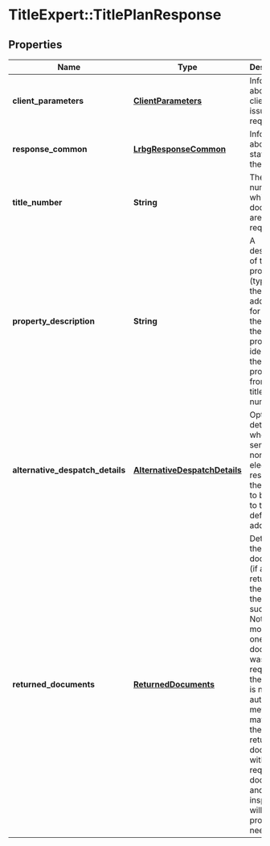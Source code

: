 # TitleExpert::TitlePlanResponse

## Properties
Name | Type | Description | Notes
------------ | ------------- | ------------- | -------------
**client_parameters** | [**ClientParameters**](ClientParameters.md) | Information about the client issuing the request | 
**response_common** | [**LrbgResponseCommon**](LrbgResponseCommon.md) | Information about the status of the rqeuest. | 
**title_number** | **String** | The title number for which documents are required. | 
**property_description** | **String** | A description of the property (typically the address) for use by the LR if there is a problem identifying the property from the title number. | 
**alternative_despatch_details** | [**AlternativeDespatchDetails**](AlternativeDespatchDetails.md) | Optional details of where to send any non-electronic results (if they are not to be sent to the default address) | [optional] 
**returned_documents** | [**ReturnedDocuments**](ReturnedDocuments.md) | Details of the documents (if any) returned by the LRBG if the request succeeded. Note that if more than one document was requested then there is no automatic method for matching the returned documents with the requested documents, and manual inspection will probably be needed. | [optional] 


